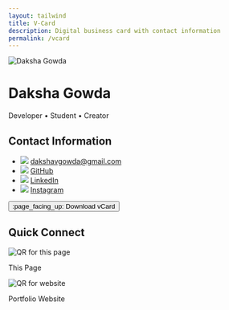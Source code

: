 ```yaml
---
layout: tailwind
title: V-Card
description: Digital business card with contact information
permalink: /vcard
---
```

<!-- Tailwind CDN inject -->
<script src="https://cdn.tailwindcss.com"></script>
<div class="min-h-screen bg-gradient-to-br from-blue-50 to-white flex flex-col items-center justify-center px-6 py-12 space-y-10">
  <!-- Profile Section -->
  <div class="flex flex-col items-center space-y-4">
    <img src="https://i.postimg.cc/dVDj8pb8/image0.jpg" alt="Daksha Gowda" class="w-32 h-32 rounded-xl shadow-lg object-cover" />
    <h1 class="text-2xl font-bold text-gray-800">Daksha Gowda</h1>
    <p class="text-sm text-gray-600">Developer • Student • Creator</p>
  </div>
  <!-- Cards Grid -->
  <div class="grid grid-cols-1 md:grid-cols-2 gap-8 w-full max-w-4xl">
    <!-- Contact Info Card -->
    <div class="bg-white rounded-2xl border border-gray-200 shadow-lg p-6 flex flex-col justify-between">
      <h2 class="text-xl font-semibold text-gray-800 mb-4">Contact Information</h2>
      <ul class="space-y-3 text-gray-700 text-sm">
        <li class="flex items-center gap-2">
          <img src="https://img.icons8.com/color/24/gmail.png" />
          <a href="mailto:dakshavgowda@gmail.com" class="hover:underline">dakshavgowda@gmail.com</a>
        </li>
        <li class="flex items-center gap-2">
          <img src="https://img.icons8.com/material-outlined/24/github.png" />
          <a href="https://github.com/DakshaG001" target="_blank" class="hover:underline">GitHub</a>
        </li>
        <li class="flex items-center gap-2">
          <img src="https://img.icons8.com/color/24/linkedin.png" />
          <a href="https://www.linkedin.com/in/daksha-gowda-03115035b" target="_blank" class="hover:underline">LinkedIn</a>
        </li>
        <li class="flex items-center gap-2">
          <img src="https://img.icons8.com/color/24/instagram-new.png" />
          <a href="https://www.instagram.com/daksha_ggs/" target="_blank" class="hover:underline">Instagram</a>
        </li>
      </ul>
      <div class="pt-6 text-center">
        <button onclick="downloadVCard()" class="bg-blue-600 hover:bg-blue-700 text-white font-semibold py-2 px-4 rounded-md shadow-md hover:shadow-lg transition-transform transform hover:scale-105">
          :page_facing_up: Download vCard
        </button>
      </div>
    </div>
    <!-- QR Code Card -->
    <div class="bg-white rounded-2xl border border-gray-200 shadow-lg p-6 flex flex-col items-center justify-center space-y-6">
      <h2 class="text-xl font-semibold text-gray-800 text-center">Quick Connect</h2>
      <div class="text-center">
        <img src="https://api.qrserver.com/v1/create-qr-code/?size=180x180&data=https://dakshag001.github.io/vcard" alt="QR for this page" class="rounded-lg shadow border border-gray-200" />
        <p class="text-sm text-gray-500 mt-2">This Page</p>
      </div>
      <div class="text-center">
        <img src="https://api.qrserver.com/v1/create-qr-code/?size=180x180&data=https://dakshag001.github.io" alt="QR for website" class="rounded-lg shadow border border-gray-200" />
        <p class="text-sm text-gray-500 mt-2">Portfolio Website</p>
      </div>
    </div>
  </div>
</div>

<script>
function downloadVCard() {
  const vCardData = `BEGIN:VCARD
VERSION:3.0
FN:Daksha Gowda
EMAIL:dakshavgowda@gmail.com
URL:https://github.com/DakshaG001
NOTE:Connect with me via LinkedIn, GitHub, or check out my portfolio!
END:VCARD`;
  const blob = new Blob([vCardData], { type: 'text/vcard' });
  const url = URL.createObjectURL(blob);
  const a = document.createElement('a');
  a.href = url;
  a.download = 'daksha-gowda.vcf';
  document.body.appendChild(a);
  a.click();
  document.body.removeChild(a);
  URL.revokeObjectURL(url);
}
</script>
